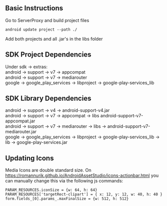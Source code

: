 ## Basic Instructions

Go to ServerProxy and build project files
```
android update project --path ./
```

Add both projects and all .jar's in the libs folder

## SDK Project Dependencies
Under sdk -> extras:<br>
android -> support -> v7 -> appcompat<br>
android -> support -> v7 -> mediarouter<br>
google -> google_play_services -> libproject -> google-play-services_lib

## SDK Library Dependencies
android -> support -> v4 -> android-support-v4.jar<br>
android -> support -> v7 -> appcompat -> libs android-support-v7-appcompat.jar<br>
android -> support -> v7 -> mediarouter -> libs -> android-support-v7-mediarouter.jar<br>
google -> google_play_services -> libproject -> google-play-services_lib -> lib -> google-play-services.jar

## Updating Icons
Media Icons are double standard size.  On https://romannurik.github.io/AndroidAssetStudio/icons-actionbar.html you can manually change this via the following js commands:
```
PARAM_RESOURCES.iconSize = {w: 64, h: 64}
PARAM_RESOURCES['targetRect-clipart'] = { x: 12, y: 12, w: 40, h: 40 }
form.fields_[0].params_.maxFinalSize = {w: 512, h: 512}
```
